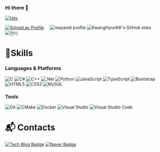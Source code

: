 ### Hi there 👋

<!--
**KwangHyunKK/KwangHyunKK** is a ✨ _special_ ✨ repository because its `README.md` (this file) appears on your GitHub profile.

Here are some ideas to get you started:

- 🔭 I’m currently working on ...
- 🌱 I’m currently learning ...
- 👯 I’m looking to collaborate on ...
- 🤔 I’m looking for help with ...
- 💬 Ask me about ...
- 📫 How to reach me: ...
- 😄 Pronouns: ...
- ⚡ Fun fact: ...
-->


[![Hits](https://hits.seeyoufarm.com/api/count/incr/badge.svg?url=https%3A%2F%2Fgithub.com%2Fgjbae1212%2Fhit-counter&count_bg=%23DF1616&title_bg=%2373AED3&icon=Github-181717.svg&icon_color=%230B0B0B&title=hits&edge_flat=false)](https://github.com/KwangHyunKK)

[![Solved.ac Profile](http://mazassumnida.wtf/api/v2/generate_badge?boj=cnlwlrgodiwl)](https://solved.ac/cnlwlrgodiwl/) &nbsp;&nbsp;&nbsp;
![mazandi profile](http://mazandi.herokuapp.com/api?handle=cnlwlrgodiwl&theme=dark)
![KwangHyunKK's GitHub stats](https://github-readme-stats.vercel.app/api?username=KwangHyunKK&show_icons=true&theme=radical)
![잔디](https://ghchart.rshah.org/0033ff/KwangHyunKK)

# 💪Skills
### Languages & Platforms
![C](https://img.shields.io/badge/C-A8B9CC.svg?&style=for-the-badge&logo=C&logoColor=white)
![C#](https://img.shields.io/badge/-c%23-239128.svg?&style=for-the-badge&logo=Csharp&logoColor=white)
![C++](https://img.shields.io/badge/-c++-00599c.svg?&style=for-the-badge&logo=c%2B%2B&logoColor=white)
![.Net](https://img.shields.io/badge/.NET-5C2D91?style=for-the-badge&logo=.net&logoColor=white)
![Python](https://img.shields.io/badge/Python-3776AB.svg?&style=for-the-badge&logo=Python&logoColor=white)
![JavaScript](https://img.shields.io/badge/JavaScript-F7DF1E.svg?&style=for-the-badge&logo=JavaScript&logoColor=white)
![TypeScript](https://img.shields.io/badge/TypeScript-3178C6.svg?&style=for-the-badge&logo=TypeScript&logoColor=white)
![Bootstrap](https://img.shields.io/badge/bootstrap-%238511FA.svg?style=for-the-badge&logo=bootstrap&logoColor=white)
![HTML5](https://img.shields.io/badge/HTML5-E34F26.svg?&style=for-the-badge&logo=HTML5&logoColor=white)
![CSS3](https://img.shields.io/badge/CSS3-1572B6.svg?&style=for-the-badge&logo=CSS3&logoColor=white)
![MySQL](https://img.shields.io/badge/MySQL-4479A1.svg?&style=for-the-badge&logo=MySQL&logoColor=white)

### Tools
![Git](https://img.shields.io/badge/Git-F05032.svg?&style=for-the-badge&logo=Git&logoColor=white)
![CMake](https://img.shields.io/badge/CMake-064F8C.svg?&style=for-the-badge&logo=CMake&logoColor=white)
![Docker](https://img.shields.io/badge/Docker-2496ED.svg?style=for-the-badge&logo=Docker&logoColor=white)
![Visual Studio](https://img.shields.io/badge/Visual%20Studio-5C2D91.svg?style=for-the-badge&logo=Visual%20Studio&logoColor=white)
![Visual Studio Code](https://img.shields.io/badge/Visual%20Studio%20Code-007ACC.svg?&style=for-the-badge&logo=Visual%20Studio%20Code&logoColor=white)

# :mailbox_with_mail: Contacts
[![Tech Blog Badge](http://img.shields.io/badge/-Tech%20blog-black?style=flat-square&logo=github&link=https://velog.io/@yskyal17)](https://velog.io/@yskyal17)
[![Naver Badge](https://img.shields.io/badge/Naver-03C75A?style=flat-square&logo=Naver&logoColor=white&link=mailto:panghyun35@naver.com)](mailto:panghyun35@naver.com)

